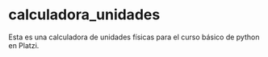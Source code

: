 # calculadora_unidades
Esta es una calculadora de unidades físicas para el curso básico de python en Platzi.
